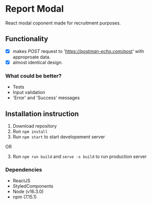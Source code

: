 # Report Modal
React modal coponent made for recruitment purposes. 

## Functionality
- [x] makes _POST_ request to _'https://postman-echo.com/post'_ with approproate data.
- [x] almost identical design.

### What could be better?
- Tests
- Input validation
- 'Error' and 'Success' messages

## Installation instruction
1. Download repository
2. Run `npm install`
3. Run `npm start` to start developement server 

OR

3. Run `npm run build` and `serve -s build` to run production server

### Dependencies
- ReactJS
- StyledComponents
- Node (v16.3.0)
- npm (7.15.1)
